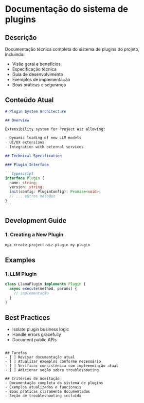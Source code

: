 # Documentação do sistema de plugins

## Descrição

Documentação técnica completa do sistema de plugins do projeto, incluindo:

- Visão geral e benefícios
- Especificação técnica
- Guia de desenvolvimento
- Exemplos de implementação
- Boas práticas e segurança

## Conteúdo Atual

````markdown
# Plugin System Architecture

## Overview

Extensibility system for Project Wiz allowing:

- Dynamic loading of new LLM models
- UI/UX extensions
- Integration with external services

## Technical Specification

### Plugin Interface

```typescript
interface Plugin {
  name: string;
  version: string;
  init(config: PluginConfig): Promise<void>;
  // ... outros métodos
}
```
````

## Development Guide

### 1. Creating a New Plugin

```bash
npx create-project-wiz-plugin my-plugin
```

## Examples

### 1. LLM Plugin

```typescript
class LlamaPlugin implements Plugin {
  async execute(method, params) {
    // implementação
  }
}
```

## Best Practices

- Isolate plugin business logic
- Handle errors gracefully
- Document public APIs

```

## Tarefas
- [ ] Revisar documentação atual
- [ ] Atualizar exemplos conforme necessário
- [ ] Verificar consistência com implementação atual
- [ ] Adicionar seção sobre troubleshooting

## Critérios de Aceitação
- Documentação completa do sistema de plugins
- Exemplos atualizados e funcionais
- Boas práticas claramente documentadas
- Seção de troubleshooting incluída
```
